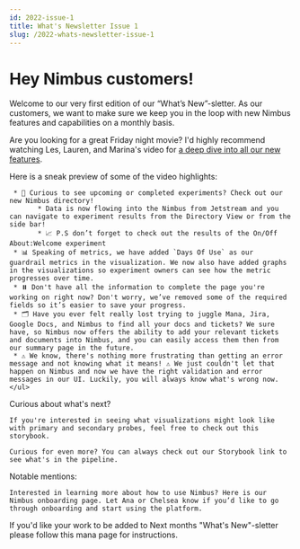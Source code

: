 ```yaml
---
id: 2022-issue-1
title: What's Newsletter Issue 1
slug: /2022-whats-newsletter-issue-1
---
```


# Hey Nimbus customers! 

Welcome to our very first edition of our “What’s New”-sletter. As our customers, we want to make sure we keep you in the loop with new Nimbus features and capabilities on a monthly basis.

Are you looking for a great Friday night movie? I'd highly recommend watching Les, Lauren, and Marina's video for [a deep dive into all our new features](https://drive.google.com/file/d/1CfAOKypY8TpD9-7RNlaGG8oL9FZDr-Lr/view).

Here is a sneak preview of some of the video highlights:

     * 📇 Curious to see upcoming or completed experiments? Check out our new Nimbus directory!
           * Data is now flowing into the Nimbus from Jetstream and you can navigate to experiment results from the Directory View or from the side bar!
           * 📈 P.S don’t forget to check out the results of the On/Off About:Welcome experiment
     * 📊 Speaking of metrics, we have added `Days Of Use` as our guardrail metrics in the visualization. We now also have added graphs in the visualizations so experiment owners can see how the metric progresses over time.
     * ⏸️ Don't have all the information to complete the page you're working on right now? Don't worry, we’ve removed some of the required fields so it’s easier to save your progress. 
     * 🗂️ Have you ever felt really lost trying to juggle Mana, Jira, Google Docs, and Nimbus to find all your docs and tickets? We sure have, so Nimbus now offers the ability to add your relevant tickets and documents into Nimbus, and you can easily access them then from our summary page in the future. 
     * ⚠️ We know, there's nothing more frustrating than getting an error message and not knowing what it means! ⚠️ We just couldn't let that happen on Nimbus and now we have the right validation and error messages in our UI. Luckily, you will always know what's wrong now.</ul>

Curious about what's next?

    If you're interested in seeing what visualizations might look like with primary and secondary probes, feel free to check out this storybook.

    Curious for even more? You can always check out our Storybook link to see what's in the pipeline.

Notable mentions:

    Interested in learning more about how to use Nimbus? Here is our Nimbus onboarding page. Let Ana or Chelsea know if you’d like to go through onboarding and start using the platform. 


If you'd like your work to be added to Next months "What's New"-sletter please follow this mana page for instructions.


